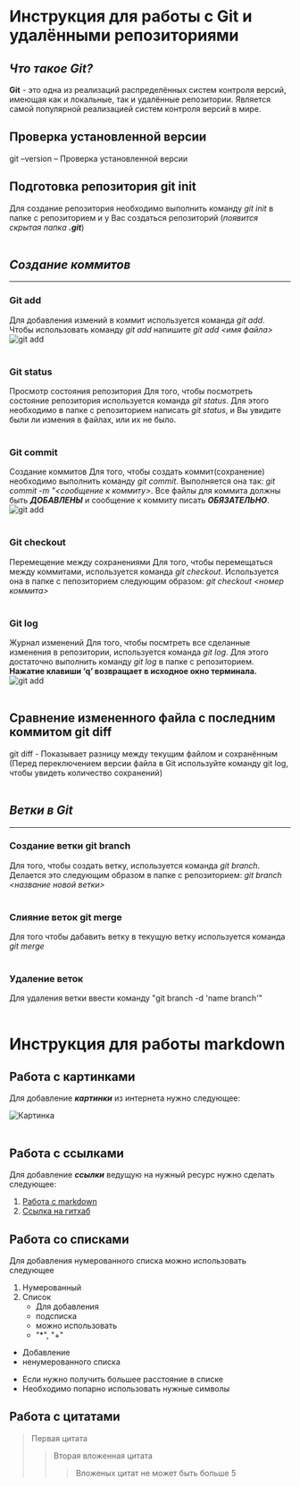 # Инструкция для работы с Git и удалёнными репозиториями

## _*Что такое Git?*_
__Git__ - это одна из реализаций распределённых систем контроля версий, имеющая как и локальные, так и удалённые репозитории. Является самой популярной реализацией систем контроля версий в мире.

## Проверка установленной версии
git –version – Проверка установленной версии



## Подготовка репозитория git init
Для создание репозитория необходимо выполнить команду *git init*  в папке с репозиторием и у Вас создаться репозиторий (*появится скрытая папка __.git__*)
<br/><br/>
## _Создание коммитов_
------------------------
### Git add
Для добавления измений в коммит используется команда *git add*. Чтобы использовать команду *git add* напишите *git add <имя файла>*
<br/>![git add](git%20add.jpg)
<br/><br/>
### Git status
Просмотр состояния репозитория
Для того, чтобы посмотреть состояние репозитория используется команда *git status*. Для этого необходимо в папке с репозиторием написать *git status*, и Вы увидите были ли измения в файлах, или их не было.
<br/><br/>
### Git commit
Создание коммитов
Для того, чтобы создать коммит(сохранение) необходимо выполнить команду *git commit*. Выполняется она так: *git commit -m "<сообщение к коммиту>*. Все файлы для коммита должны быть ***ДОБАВЛЕНЫ*** и сообщение к коммиту писать ***ОБЯЗАТЕЛЬНО***.
<br/>![git add](git%20commit.jpg)
<br/><br/>
### Git checkout
Перемещение между сохранениями
Для того, чтобы перемещаться между коммитами, используется команда *git checkout*. Используется она в папке с пепозиторием следующим образом: *git checkout <номер коммита>*
<br/><br/>
### Git log
Журнал изменений
Для того, чтобы посмтреть все сделанные изменения в репозитории, используется команда *git log*. Для этого достаточно выполнить команду *git log* в папке с репозиторием. 
<br/> **Нажатие клавиши ‘q’ возвращает в исходное окно терминала.**
<br/>![git add](git%20log.jpg)
<br/><br/>

## Сравнение измененного файла с последним коммитом git diff
git diff - Показывает разницу между текущим файлом и сохранённым (Перед переключением версии файла в Git используйте команду git log, чтобы увидеть количество сохранений)
<br/><br/>
## _Ветки в Git_
---------------

### Создание ветки git branch

Для того, чтобы создать ветку, используется команда *git branch*. Делается это следующим образом в папке с репозиторием: *git branch <название новой ветки>*
<br/><br/>
### Слияние веток git merge

Для того чтобы дабавить ветку в текущую ветку используется команда *git merge <name branch>*
<br/><br/>

### Удаление веток
Для удаления ветки ввести команду "git branch -d 'name branch'"
<br/><br/>

# Инструкция для работы markdown

## Работа с картинками
Для добавление __*картинки*__ из интернета нужно следующее:

![Картинка](https://s1.1zoom.ru/big3/984/Canada_Parks_Lake_Mountains_Forests_Scenery_Rocky_567540_3840x2400.jpg)
<br/><br/>
## Работа с ссылками
Для добавление __*ссылки*__ ведущую на нужный ресурс нужно сделать следующее:

1. [Работа с markdown](https://github.com/linarMinachev/Markdown)
2. [Ссылка на гитхаб](https://gist.github.com/Jekins/2bf2d0638163f1294637#Blockquotes)

## Работа со списками
Для добавления нумерованного списка можно использовать следующее
1. Нумерованный
2. Список
    * Для добавления 
    + подсписка
    * можно использовать
    * "*", "+" 

* Добавление
* ненумерованного списка
+ Если нужно получить большее расстояние в списке
+ Необходимо попарно использовать нужные символы

## Работа с цитатами

> Первая цитата
>> Вторая вложенная цитата
>>> Вложеных цитат не может быть больше 5